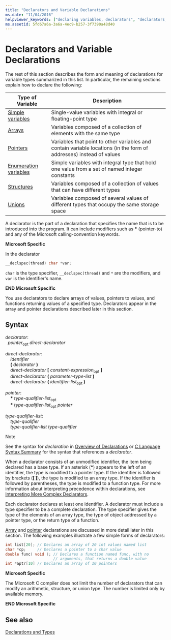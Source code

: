 ```yaml
---
title: "Declarators and Variable Declarations"
ms.date: "11/04/2016"
helpviewer_keywords: ["declaring variables, declarators", "declarators, definition", "declaring variables, declaration statements"]
ms.assetid: 5fd67a6a-3a6a-4ec9-b257-3f7390a48d40
---
```

# Declarators and Variable Declarations

The rest of this section describes the form and meaning of declarations for variable types summarized in this list. In particular, the remaining sections explain how to declare the following:

|Type of Variable|Description|
|----------------------|-----------------|
|[Simple variables](../c-language/simple-variable-declarations.md)|Single-value variables with integral or floating-point type|
|[Arrays](../c-language/array-declarations.md)|Variables composed of a collection of elements with the same type|
|[Pointers](../c-language/pointer-declarations.md)|Variables that point to other variables and contain variable locations (in the form of addresses) instead of values|
|[Enumeration variables](../c-language/c-enumeration-declarations.md)|Simple variables with integral type that hold one value from a set of named integer constants|
|[Structures](../c-language/structure-declarations.md)|Variables composed of a collection of values that can have different types|
|[Unions](../c-language/union-declarations.md)|Variables composed of several values of different types that occupy the same storage space|

A declarator is the part of a declaration that specifies the name that is to be introduced into the program. It can include modifiers such as <strong>\*</strong> (pointer-to) and any of the Microsoft calling-convention keywords.

**Microsoft Specific**

In the declarator

```C
__declspec(thread) char *var;
```

`char` is the type specifier, `__declspec(thread)` and `*` are the modifiers, and `var` is the identifier's name.

**END Microsoft Specific**

You use declarators to declare arrays of values, pointers to values, and functions returning values of a specified type. Declarators appear in the array and pointer declarations described later in this section.

## Syntax

*declarator*:<br/>
&nbsp;&nbsp;*pointer*<sub>opt</sub> *direct-declarator*

*direct-declarator*:<br/>
&nbsp;&nbsp;&nbsp;&nbsp;*identifier*<br/>
&nbsp;&nbsp;&nbsp;&nbsp;**(**  *declarator*  **)**<br/>
&nbsp;&nbsp;&nbsp;&nbsp;*direct-declarator*  **[**  *constant-expression*<sub>opt</sub> **]**<br/>
&nbsp;&nbsp;&nbsp;&nbsp;*direct-declarator*  **(**  *parameter-type-list*  **)**<br/>
&nbsp;&nbsp;&nbsp;&nbsp;*direct-declarator*  **(**  *identifier-list*<sub>opt</sub> **)**

*pointer*:<br/>
&nbsp;&nbsp;&nbsp;&nbsp;<strong>\*</strong> *type-qualifier-list*<sub>opt</sub><br/>
&nbsp;&nbsp;&nbsp;&nbsp;<strong>\*</strong> *type-qualifier-list*<sub>opt</sub> *pointer*

*type-qualifier-list*:<br/>
&nbsp;&nbsp;&nbsp;&nbsp;*type-qualifier*<br/>
&nbsp;&nbsp;&nbsp;&nbsp;*type-qualifier-list type-qualifier*

> [!NOTE]
> See the syntax for *declaration* in [Overview of Declarations](../c-language/overview-of-declarations.md) or [C Language Syntax Summary](../c-language/c-language-syntax-summary.md) for the syntax that references a *declarator*.

When a declarator consists of an unmodified identifier, the item being declared has a base type. If an asterisk (<strong>\*</strong>) appears to the left of an identifier, the type is modified to a pointer type. If the identifier is followed by brackets (**[ ]**), the type is modified to an array type. If the identifier is followed by parentheses, the type is modified to a function type. For more information about interpreting precedence within declarations, see [Interpreting More Complex Declarators](../c-language/interpreting-more-complex-declarators.md).

Each declarator declares at least one identifier. A declarator must include a type specifier to be a complete declaration. The type specifier gives the type of the elements of an array type, the type of object addressed by a pointer type, or the return type of a function.

[Array](../c-language/array-declarations.md) and [pointer](../c-language/pointer-declarations.md) declarations are discussed in more detail later in this section. The following examples illustrate a few simple forms of declarators:

```C
int list[20]; // Declares an array of 20 int values named list
char *cp;     // Declares a pointer to a char value
double func( void ); // Declares a function named func, with no
                     // arguments, that returns a double value
int *aptr[10] // Declares an array of 10 pointers
```

**Microsoft Specific**

The Microsoft C compiler does not limit the number of declarators that can modify an arithmetic, structure, or union type. The number is limited only by available memory.

**END Microsoft Specific**

## See also

[Declarations and Types](../c-language/declarations-and-types.md)
